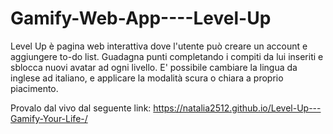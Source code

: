 # Gamify-Web-App----Level-Up

Level Up è pagina web interattiva dove l'utente può creare un account e aggiungere to-do list. Guadagna punti completando i compiti da lui inseriti e sblocca nuovi avatar ad ogni livello. 
E' possibile cambiare la lingua da inglese ad italiano, e applicare la modalità scura o chiara a proprio piacimento.

Provalo dal vivo dal seguente link: https://natalia2512.github.io/Level-Up---Gamify-Your-Life-/
